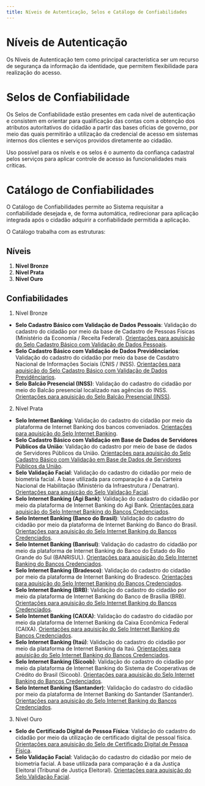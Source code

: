 ```yaml
---
title: Níveis de Autenticação, Selos e Catálogo de Confiabilidades
---
```


# Níveis de Autenticação

Os Níveis de Autenticação tem como principal característica ser um
recurso de segurança da informação da identidade, que permitem
flexibilidade para realização do acesso.

# Selos de Confiabilidade

Os Selos de Confiabilidade estão presentes em cada nível de autenticação
e consistem em orientar para qualificação das contas com a obtenção dos
atributos autoritativos do cidadão a partir das bases oficias de
governo, por meio das quais permitirão a utilização da credencial de
acesso em sistemas internos dos clientes e serviços providos diretamente
ao cidadão.

Uso possível para os nívels e os selos é o aumento da confiança
cadastral pelos serviços para aplicar controle de acesso às
funcionalidades mais críticas.

# Catálogo de Confiabilidades

O Catálogo de Confiabilidades permite ao Sistema requisitar a
confiabilidade desejada e, de forma automática, redirecionar para
aplicação integrada após o cidadão adquirir a confiabilidade permitida a
aplicação.

O Catálogo trabalha com as estruturas:

## Níveis

1.  **Nível Bronze**
2.  **Nível Prata**
3.  **Nível Ouro**

## Confiabilidades

1.  Nível Bronze

-   **Selo Cadastro Básico com Validação de Dados Pessoais**: Validação
    do cadastro do cidadão por meio da base de Cadastro de Pessoas
    Físicas (Ministério da Economia / Receita Federal). [Orientações
    para aquisição do Selo Cadastro Básico com Validação de Dados
    Pessoais]().
-   **Selo Cadastro Básico com Validação de Dados Previdênciarios**:
    Validação do cadastro do cidadão por meio da base de Casdatro
    Nacional de Informações Sociais (CNIS / INSS). [Orientações para
    aquisição do Selo Cadastro Básico com Validação de Dados
    Previdênciarios]().
-   **Selo Balcão Presencial (INSS)**: Validação do cadastro do cidadão
    por meio do Balcão presencial localizado nas agências do INSS.
    [Orientações para aquisição do Selo Balcão Presencial (INSS)]().

2.  Nível Prata

-   **Selo Internet Banking**: Validação do cadastro do cidadão por meio
    da plataforma de Internet Banking dos bancos conveniados.
    [Orientações para aquisição do Selo Internet Banking]().
-   **Selo Cadastro Básico com Validação em Base de Dados de Servidores
    Públicos da União**: Validação do cadastro por meio de base de dados
    de Servidores Públicos da União. [Orientações para aquisição do Selo
    Cadastro Básico com Validação em Base de Dados de Servidores
    Públicos da União]().
-   **Selo Validação Facial**: Validação do cadastro do cidadão por meio
    de biometria facial. A base utilizada para comparação é a da
    Carteira Nacional de Habilitação (Ministério da Infraestrutura /
    Denatran). [Orientações para aquisição do Selo Validação Facial]().
-   **Selo Internet Banking (Agi Bank)**: Validação do cadastro do
    cidadão por meio da plataforma de Internet Banking do Agi Bank.
    [Orientações para aquisição do Selo Internet Banking do Bancos
    Credenciados]().
-   **Selo Internet Banking (Banco do Brasil)**: Validação do cadastro
    do cidadão por meio da plataforma de Internet Banking do Banco do
    Brasil. [Orientações para aquisição do Selo Internet Banking do
    Bancos Credenciados]().
-   **Selo Internet Banking (Banrisul)**: Validação do cadastro do
    cidadão por meio da plataforma de Internet Banking do Banco do
    Estado do Rio Grande do Sul (BANRISUL). [Orientações para aquisição
    do Selo Internet Banking do Bancos Credenciados]().
-   **Selo Internet Banking (Bradesco)**: Validação do cadastro do
    cidadão por meio da plataforma de Internet Banking do Bradesco.
    [Orientações para aquisição do Selo Internet Banking do Bancos
    Credenciados]().
-   **Selo Internet Banking (BRB)**: Validação do cadastro do cidadão
    por meio da plataforma de Internet Banking do Banco de Brasília
    (BRB). [Orientações para aquisição do Selo Internet Banking do
    Bancos Credenciados]().
-   **Selo Internet Banking (CAIXA)**: Validação do cadastro do cidadão
    por meio da plataforma de Internet Banking da Caixa Econômica
    Federal (CAIXA). [Orientações para aquisição do Selo Internet
    Banking do Bancos Credenciados]().
-   **Selo Internet Banking (Itaú)**: Validação do cadastro do cidadão
    por meio da plataforma de Internet Banking da Itaú. [Orientações
    para aquisição do Selo Internet Banking do Bancos Credenciados]().
-   **Selo Internet Banking (Sicoob)**: Validação do cadastro do cidadão
    por meio da plataforma de Internet Banking do Sistema de
    Cooperativas de Crédito do Brasil (Sicoob). [Orientações para
    aquisição do Selo Internet Banking do Bancos Credenciados]().
-   **Selo Internet Banking (Santander)**: Validação do cadastro do
    cidadão por meio da plataforma de Internet Banking do Santander
    (Santander). [Orientações para aquisição do Selo Internet Banking do
    Bancos Credenciados]().

3.  Nível Ouro

-   **Selo de Certificado Digital de Pessoa Física**: Validação do
    cadastro do cidadão por meio da utilização de certificado digital de
    pessoal física. [Orientações para aquisição do Selo de Certificado
    Digital de Pessoa Física]().
-   **Selo Validação Facial**: Validação do cadastro do cidadão por meio
    de biometria facial. A base utilizada para comparação é a da Justiça
    Eleitoral (Tribunal de Justiça Eleitoral). [Orientações para
    aquisição do Selo Validação Facial]().

